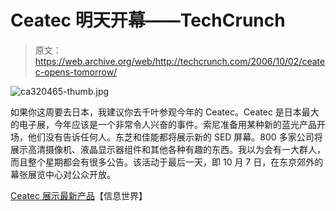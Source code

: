 # Ceatec 明天开幕——TechCrunch

> 原文：<https://web.archive.org/web/http://techcrunch.com/2006/10/02/ceatec-opens-tomorrow/>

![ca320465-thumb.jpg](img/c4b72afd6ca852b9ff15babeb9b13fc8.png)

如果你这周要去日本，我建议你去千叶参观今年的 Ceatec。Ceatec 是日本最大的电子展，今年应该是一个非常令人兴奋的事件。索尼准备用某种新的蓝光产品开场，他们没有告诉任何人。东芝和佳能都将展示新的 SED 屏幕。800 多家公司将展示高清摄像机、液晶显示器组件和其他各种有趣的东西。我以为会有一大群人，而且整个星期都会有很多公告。该活动于最后一天，即 10 月 7 日，在东京郊外的幕张展览中心对公众开放。

[Ceatec 展示最新产品](https://web.archive.org/web/20210301021250/http://www.infoworld.com/article/06/10/02/HNceatecopens_1.html)【信息世界】